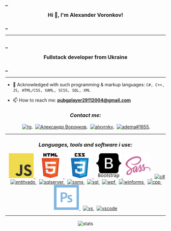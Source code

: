 ### **_ <p align="center">Hi 👋, I'm Alexander Voronkov!</p> _**

---

### **_ <p align="center">Fullstack developer from Ukraine</p> _**

---

- 🌱 Acknowledged with such programming & markup languages: `C#, C++, JS, HTML/CSS, XAML, SCSS, SQL, XML`

- 📫 How to reach me: **pubgplayer29112004@gmail.com**

### **_<p align="center">Contact me:</p>_**
<p align="center">
&nbsp;
<a href="https://t.me/adema_deft" target="blank">
  <img align="center" src="https://cdn.freebiesupply.com/logos/thumbs/2x/telegram-logo.png" height="80" alt="tg"/>
</a>
&nbsp;
<a href="https://www.linkedin.com/in/alexander-voronkov-08919a212/" target="blank">
  <img align="center" src="https://raw.githubusercontent.com/rahuldkjain/github-profile-readme-generator/master/src/images/icons/Social/linked-in-alt.svg" alt="Александр Воронков" height="80"/> 
</a>
&nbsp;
<a href="https://www.instagram.com/alxvrnkv/" target="blank">
  <img align="center" src="https://raw.githubusercontent.com/rahuldkjain/github-profile-readme-generator/master/src/images/icons/Social/instagram.svg" alt="alxvrnkv" height="80"/>
</a>
&nbsp;
<a href="https://discord.gg/adema#1655" target="blank">
  <img align="center" src="https://raw.githubusercontent.com/rahuldkjain/github-profile-readme-generator/master/src/images/icons/Social/discord.svg" alt="adema#1655" height="80"/>
</a>
&nbsp;
</p>

---

### **_<p align="center">Languages, tools and software i use:</p>_**

<p align="center"> 
 &nbsp;
<a href="https://developer.mozilla.org/en-US/docs/Web/JavaScript" target="_blank" rel="noreferrer"> 
  <img src="https://raw.githubusercontent.com/devicons/devicon/master/icons/javascript/javascript-original.svg" alt="javascript" height="80"/> 
</a> 
 &nbsp;
<a href="https://www.w3.org/html/" target="_blank" rel="noreferrer"> 
  <img src="https://raw.githubusercontent.com/devicons/devicon/master/icons/html5/html5-original-wordmark.svg" alt="html5" height="80"/> 
</a> 
 &nbsp;
<a href="https://www.w3schools.com/css/" target="_blank" rel="noreferrer">
  <img src="https://raw.githubusercontent.com/devicons/devicon/master/icons/css3/css3-original-wordmark.svg" alt="css3" height="80"/> 
</a> 
 &nbsp;
 <a href="https://getbootstrap.com" target="_blank" rel="noreferrer"> 
  <img src="https://raw.githubusercontent.com/devicons/devicon/master/icons/bootstrap/bootstrap-plain-wordmark.svg" alt="bootstrap" height="80"/>
</a> 
 &nbsp;
<a href="https://sass-lang.com" target="_blank" rel="noreferrer">
  <img src="https://raw.githubusercontent.com/devicons/devicon/master/icons/sass/sass-original.svg" alt="sass" height="80"/> 
</a> 
 &nbsp;
<a href="" target="_blank" rel="noreferrer">
  <img src="https://cdn.cdnlogo.com/logos/c/27/c.svg" alt="c#" height="80"/> 
</a> 
 &nbsp;
<a href="" target="_blank" rel="noreferrer">
  <img src="https://www.cmarix.com/blog/wp-content/uploads/2016/03/xEntity-Framework.png.pagespeed.ic.xKHrv3Vte7.png" alt="entityado" height="80"/> 
</a> 
 &nbsp;
<a href="" target="_blank" rel="noreferrer"> 
  <img style="background-color:white" src="https://www.kindpng.com/picc/m/403-4036315_microsoft-sql-server-logo-sql-server-logo-svg.png" alt="sqlserver" height="80"/> 
</a>
 &nbsp;
<a href="" target="_blank" rel="noreferrer"> 
  <img src="https://www.edureka.co/blog/wp-content/uploads/2019/10/logo.png" alt="ssms" height="80"/> 
</a> 
 &nbsp;
<a href="" target="_blank" rel="noreferrer"> 
  <img src="https://seeklogo.com/images/A/azure-sql-database-logo-D7A32C9CD9-seeklogo.com.png" alt="sql" height="80"/> 
</a> 
 &nbsp;
<a href="" target="_blank" rel="noreferrer"> 
  <img src="https://www.ambient-it.net/wp-content/uploads/2016/04/wpf-logo-175.png" alt="wpf" height="80"/>
</a> 
 &nbsp;
<a href="" target="_blank" rel="noreferrer"> 
  <img src="https://tukuz.com/wp-content/uploads/2020/08/winform-medical-engineering-srl-logo-vector.png" alt="winforms" height="80"/>
</a> 
 &nbsp;
<a href="" target="_blank" rel="noreferrer">
  <img height="80" alt="cpp" src="https://upload.wikimedia.org/wikipedia/commons/thumb/1/18/ISO_C%2B%2B_Logo.svg/1822px-ISO_C%2B%2B_Logo.svg.png">
</a>
 &nbsp;
<a href="https://www.photoshop.com/en" target="_blank" rel="noreferrer">
  <img src="https://raw.githubusercontent.com/devicons/devicon/master/icons/photoshop/photoshop-line.svg" alt="photoshop" height="80"/>
</a> 
 &nbsp;
<a href="" target="_blank" rel="noreferrer">
  <img src="https://upload.wikimedia.org/wikipedia/commons/thumb/5/59/Visual_Studio_Icon_2019.svg/2060px-Visual_Studio_Icon_2019.svg.png" alt="vs" height="80"/>
</a> 
 &nbsp;
<a href="" target="_blank" rel="noreferrer">
  <img src="https://upload.wikimedia.org/wikipedia/commons/thumb/9/9a/Visual_Studio_Code_1.35_icon.svg/2048px-Visual_Studio_Code_1.35_icon.svg.png" alt="vscode" height="80"/>
</a>
  
</p>

---

<p align="center">
  <img align="center" src="https://github-readme-stats.vercel.app/api/top-langs?username=alexander-voronkov&show_icons=true&locale=en&layout=compact" alt="stats" />
</p>

